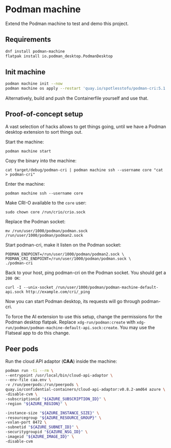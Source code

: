 # Podman machine

Extend the Podman machine to test and demo this project.

## Requirements

```sh
dnf install podman-machine
flatpak install io.podman_desktop.PodmanDesktop
```

## Init machine

```sh
podman machine init --now
podman machine os apply --restart 'quay.io/spotlesstofu/podman-cri:5.1'
```

Alternatively, build and push the Containerfile yourself and use that.

## Proof-of-concept setup

A vast selection of hacks allows to get things going,
until we have a Podman desktop extension to sort things out.

Start the machine:
```
podman machine start
```

Copy the binary into the machine:
```
cat target/debug/podman-cri | podman machine ssh --username core "cat > podman-cri"
```

Enter the machine:
```
podman machine ssh --username core
```

Make CRI-O available to the `core` user:
```
sudo chown core /run/crio/crio.sock
```

Replace the Podman socket:
```
mv /run/user/1000/podman/podman.sock /run/user/1000/podman/podman2.sock
```

Start podman-cri, make it listen on the Podman socket:
```
PODMAN_ENDPOINT=/run/user/1000/podman/podman2.sock \
PODMAN_CRI_ENDPOINT=/run/user/1000/podman/podman.sock \
./podman-cri
```

Back to your host, ping podman-cri on the Podman socket. You should get a `200 OK`:
```
curl -I --unix-socket /run/user/1000/podman/podman-machine-default-api.sock http://example.com/cri/_ping
```

Now you can start Podman desktop, its requests will go through podman-cri.

To force the AI extension to use this setup, change the permissions for the Podman desktop flatpak. Replace `xdg-run/podman:create` with `xdg-run/podman/podman-machine-default-api.sock:create`. You may use the Flatseal app to do this change.

## Peer pods

Run the cloud API adaptor (**CAA**) inside the machine:
```sh
podman run -ti --rm \
--entrypoint /usr/local/bin/cloud-api-adaptor \
--env-file caa.env \
-v /run/peerpods:/run/peerpods \
quay.io/confidential-containers/cloud-api-adaptor:v0.8.2-amd64 azure \
-disable-cvm \
-subscriptionid "${AZURE_SUBSCRIPTION_ID}" \
-region "${AZURE_REGION}" \

-instance-size "${AZURE_INSTANCE_SIZE}" \
-resourcegroup "${AZURE_RESOURCE_GROUP}" \
-vxlan-port 8472 \
-subnetid "${AZURE_SUBNET_ID}" \
-securitygroupid "${AZURE_NSG_ID}" \
-imageid "${AZURE_IMAGE_ID}" \
-disable-cvm
```

